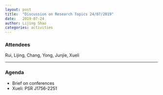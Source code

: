 ```yaml
---
layout: post
title:  "Discussion on Research Topics 24/07/2019"
date:   2019-07-24
author: Lijing Shao
categories: activities
---
```



### Attendees

Rui, Lijing, Chang, Yong, Junjie, Xueli

---

### Agenda

- Brief on conferences
- Xueli: PSR J1756-2251
